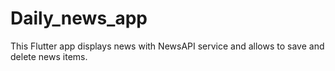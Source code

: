 # Daily_news_app
This Flutter app displays news with NewsAPI service and allows to save and delete news items.

